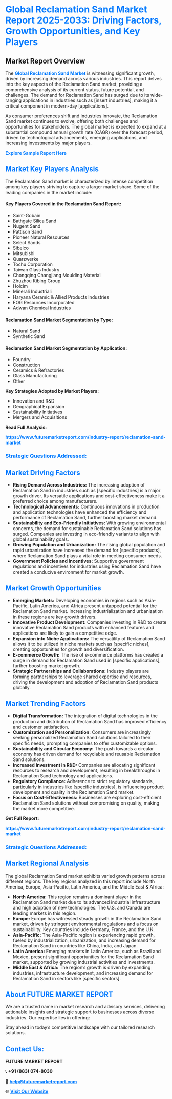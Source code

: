 <h1 style="color: #007BFF;">Global Reclamation Sand Market Report 2025-2033: Driving Factors, Growth Opportunities, and Key Players</h1>

<section id="overview">
<h2>Market Report Overview</h2>
<p>The <a href="https://www.futuremarketreport.com/industry-report/reclamation-sand-market" style="color: #007BFF; text-decoration: none;"><strong>Global Reclamation Sand Market</strong></a> is witnessing significant growth, driven by increasing demand across various industries. This report delves into the key aspects of the Reclamation Sand market, providing a comprehensive analysis of its current status, future potential, and challenges. The demand for Reclamation Sand has surged due to its wide-ranging applications in industries such as [insert industries], making it a critical component in modern-day [applications].</p>
<p>As consumer preferences shift and industries innovate, the Reclamation Sand market continues to evolve, offering both challenges and opportunities for stakeholders. The global market is expected to expand at a substantial compound annual growth rate (CAGR) over the forecast period, driven by technological advancements, emerging applications, and increasing investments by major players.</p>
</section>

<section id="overview">
<p><a href="https://www.futuremarketreport.com/request-sample/reportId=32780" style="color: #007BFF; text-decoration: none;"><strong>Explore Sample Report Here</strong></a></p>
</section>

<section id="key-players">
<h2 style="color: #007BFF;">Market Key Players Analysis</h2>
<p>The Reclamation Sand market is characterized by intense competition among key players striving to capture a larger market share. Some of the leading companies in the market include:</p>
<h4>Key Players Covered in the Reclamation Sand Report:</h4>
<ul><li>Saint-Gobain</li><li>Bathgate Silica Sand</li><li>Nugent Sand</li><li>Pattison Sand</li><li>Pioneer Natural Resources</li><li>Select Sands</li><li>Sibelco</li><li>Mitsubishi</li><li>Quarzwerke</li><li>Tochu Corporation</li><li>Taiwan Glass Industry</li><li>Chongqing Changjiang Moulding Material</li><li>Zhuzhou Kibing Group</li><li>Holcim</li><li>Minerali Industriali</li><li>Haryana Ceramic &amp; Allied Products Industries</li><li>EOG Resources Incorporated</li><li>Adwan Chemical Industries</li></ul>
<h4>Reclamation Sand Market Segmentation by Type:</h4>
<ul><li>Natural Sand</li><li>Synthetic Sand</li></ul>

<h4>Reclamation Sand Market Segmentation by Application:</h4>
<ul><li>Foundry</li><li>Construction</li><li>Ceramics &amp; Refractories</li><li>Glass Manufacturing</li><li>Other</li></ul>
<p><strong>Key Strategies Adopted by Market Players:</strong></p>
<ul>
<li>Innovation and R&D</li>
<li>Geographical Expansion</li>
<li>Sustainability Initiatives</li>
<li>Mergers and Acquisitions</li>
</ul>
</section>

<section>
<p><strong>Read Full Analysis: </strong></p><a href="https://www.futuremarketreport.com/industry-report/reclamation-sand-market" style="color: #007BFF; text-decoration: none;"><strong>https://www.futuremarketreport.com/industry-report/reclamation-sand-market</strong></a>
<h3 style="color: #007BFF;">Strategic Questions Addressed:</h3>
</section>

<section id="driving-factors">
<h2 style="color: #007BFF;">Market Driving Factors</h2>
<ul>
<li><strong>Rising Demand Across Industries:</strong> The increasing adoption of Reclamation Sand in industries such as [specific industries] is a major growth driver. Its versatile applications and cost-effectiveness make it a preferred choice among manufacturers.</li>
<li><strong>Technological Advancements:</strong> Continuous innovations in production and application technologies have enhanced the efficiency and performance of Reclamation Sand, further boosting market demand.</li>
<li><strong>Sustainability and Eco-Friendly Initiatives:</strong> With growing environmental concerns, the demand for sustainable Reclamation Sand solutions has surged. Companies are investing in eco-friendly variants to align with global sustainability goals.</li>
<li><strong>Growing Population and Urbanization:</strong> The rising global population and rapid urbanization have increased the demand for [specific products], where Reclamation Sand plays a vital role in meeting consumer needs.</li>
<li><strong>Government Policies and Incentives:</strong> Supportive government regulations and incentives for industries using Reclamation Sand have created a conducive environment for market growth.</li>
</ul>
</section>

<section id="growth-opportunities">
<h2 style="color: #007BFF;">Market Growth Opportunities</h2>
<ul>
<li><strong>Emerging Markets:</strong> Developing economies in regions such as Asia-Pacific, Latin America, and Africa present untapped potential for the Reclamation Sand market. Increasing industrialization and urbanization in these regions are key growth drivers.</li>
<li><strong>Innovative Product Development:</strong> Companies investing in R&D to create innovative Reclamation Sand products with enhanced features and applications are likely to gain a competitive edge.</li>
<li><strong>Expansion into Niche Applications:</strong> The versatility of Reclamation Sand allows it to be utilized in niche markets such as [specific niches], creating opportunities for growth and diversification.</li>
<li><strong>E-commerce Growth:</strong> The rise of e-commerce platforms has created a surge in demand for Reclamation Sand used in [specific applications], further boosting market growth.</li>
<li><strong>Strategic Partnerships and Collaborations:</strong> Industry players are forming partnerships to leverage shared expertise and resources, driving the development and adoption of Reclamation Sand products globally.</li>
</ul>
</section>

<section id="trending-factors">
<h2 style="color: #007BFF;">Market Trending Factors</h2>
<ul>
<li><strong>Digital Transformation:</strong> The integration of digital technologies in the production and distribution of Reclamation Sand has improved efficiency and customer satisfaction.</li>
<li><strong>Customization and Personalization:</strong> Consumers are increasingly seeking personalized Reclamation Sand solutions tailored to their specific needs, prompting companies to offer customizable options.</li>
<li><strong>Sustainability and Circular Economy:</strong> The push towards a circular economy has driven demand for recyclable and reusable Reclamation Sand solutions.</li>
<li><strong>Increased Investment in R&D:</strong> Companies are allocating significant resources to research and development, resulting in breakthroughs in Reclamation Sand technology and applications.</li>
<li><strong>Regulatory Compliance:</strong> Adherence to strict regulatory standards, particularly in industries like [specific industries], is influencing product development and quality in the Reclamation Sand market.</li>
<li><strong>Focus on Cost-Effectiveness:</strong> Businesses are exploring cost-efficient Reclamation Sand solutions without compromising on quality, making the market more competitive.</li>
</ul>
</section>

<section>
<p><strong>Get Full Report: </strong></p><a href="https://www.futuremarketreport.com/industry-report/reclamation-sand-market" style="color: #007BFF; text-decoration: none;"><strong>https://www.futuremarketreport.com/industry-report/reclamation-sand-market</strong></a>
<h3 style="color: #007BFF;">Strategic Questions Addressed:</h3>
</section>


<section id="regional-analysis">
<h2 style="color: #007BFF;">Market Regional Analysis</h2>
<p>The global Reclamation Sand market exhibits varied growth patterns across different regions. The key regions analyzed in this report include North America, Europe, Asia-Pacific, Latin America, and the Middle East & Africa:</p>
<ul>
<li><strong>North America:</strong> This region remains a dominant player in the Reclamation Sand market due to its advanced industrial infrastructure and high adoption of new technologies. The U.S. and Canada are leading markets in this region.</li>
<li><strong>Europe:</strong> Europe has witnessed steady growth in the Reclamation Sand market, driven by stringent environmental regulations and a focus on sustainability. Key countries include Germany, France, and the U.K.</li>
<li><strong>Asia-Pacific:</strong> The Asia-Pacific region is experiencing rapid growth, fueled by industrialization, urbanization, and increasing demand for Reclamation Sand in countries like China, India, and Japan.</li>
<li><strong>Latin America:</strong> Emerging markets in Latin America, such as Brazil and Mexico, present significant opportunities for the Reclamation Sand market, supported by growing industrial activities and investments.</li>
<li><strong>Middle East & Africa:</strong> The region’s growth is driven by expanding industries, infrastructure development, and increasing demand for Reclamation Sand in sectors like [specific sectors].</li>
</ul>
</section>

<footer>
<h2 style="color: #007BFF;">About FUTURE MARKET REPORT</h2>
<p>We are a trusted name in market research and advisory services, delivering actionable insights and strategic support to businesses across diverse industries. Our expertise lies in offering:</p>

<p>Stay ahead in today’s competitive landscape with our tailored research solutions.</p>

<h2 style="color: #007BFF;">Contact Us:</h2>
<p><strong>FUTURE MARKET REPORT</strong></p>
<p>📞 <strong>+91 (883) 074-8030</strong></p>
<p>📧 <strong><a href="mailto:help@futuremarketreport.com" style="color: #007BFF;">help@futuremarketreport.com</a></strong></p>
<p>🌐 <strong><a href="https://www.futuremarketreport.com/" style="color: #007BFF;">Visit Our Website</a></strong></p>
</footer>
